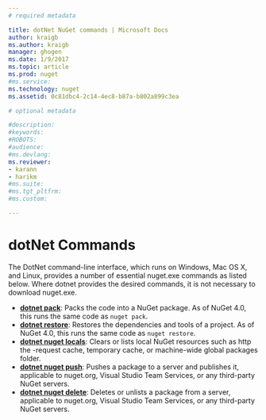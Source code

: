 ```yaml
---
# required metadata

title: dotNet NuGet commands | Microsoft Docs
author: kraigb
ms.author: kraigb
manager: ghogen
ms.date: 1/9/2017
ms.topic: article
ms.prod: nuget
#ms.service:
ms.technology: nuget
ms.assetid: 0c81dbc4-2c14-4ec8-b87a-b802a899c3ea

# optional metadata

#description:
#keywords:
#ROBOTS:
#audience:
#ms.devlang:
ms.reviewer:
- karann
- harikm
#ms.suite:
#ms.tgt_pltfrm:
#ms.custom:

---
```

# dotNet Commands

The DotNet command-line interface, which runs on Windows, Mac OS X, and Linux, provides a number of essential nuget.exe commands as listed below. Where dotnet provides the desired commands, it is not necessary to download nuget.exe.

- [**dotnet pack**](https://docs.microsoft.com/dotnet/articles/core/preview3/tools/dotnet-pack): Packs the code into a NuGet package. As of NuGet 4.0, this runs the same code as `nuget pack`.
- [**dotnet restore**](https://docs.microsoft.com/dotnet/articles/core/preview3/tools/dotnet-restore): Restores the dependencies and tools of a project. As of NuGet 4.0, this runs the same code as `nuget restore`.
- [**dotnet nuget locals**](https://docs.microsoft.com/dotnet/articles/core/preview3/tools/dotnet-nuget-locals): Clears or lists local NuGet resources such as http the -request cache, temporary cache, or machine-wide global packages folder.
- [**dotnet nuget push**](https://docs.microsoft.com/dotnet/articles/core/preview3/tools/dotnet-nuget-push): Pushes a package to a server and publishes it, applicable to nuget.org, Visual Studio Team Services, or any third-party NuGet servers.
- [**dotnet nuget delete**](https://docs.microsoft.com/dotnet/articles/core/preview3/tools/dotnet-nuget-delete): Deletes or unlists a package from a  server, applicable to nuget.org, Visual Studio Team Services, or any third-party NuGet servers.
